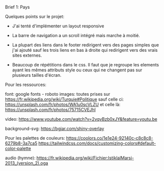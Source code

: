 Brief 1: Pays

Quelques points sur le projet:

- J'ai tenté d'implémenter un layout responsive

- La barre de navigation a un scroll intégré mais marche à moitié.

- La plupart des liens dans le footer redirigent vers des pages simples que j'ai ajouté sauf les trois liens en bas à droite qui redirigent vers des vrais sites externes.

- Beaucoup de répétitions dans le css. Il faut que je regroupe les elements ayant les mêmes attributs style ou ceux qui ne changent pas sur plusieurs tailles d'écran.

Pour les ressources:

font: google fonts - roboto
images: toutes prises sur https://fr.wikipedia.org/wiki/Turquie#Politique
sauf celle ci: https://unsplash.com/fr/photos/WA1u0scVLZU
et celle là: https://unsplash.com/fr/photos/75715CVEJhI

video: https://www.youtube.com/watch?v=2vqvBzb0xJY&feature=youtu.be

background-svg: https://bgjar.com/shiny-overlay

Pour les palettes de couleurs:
https://coolors.co/1e1e24-92140c-c8c8c8-6279b8-3a7ca5
https://tailwindcss.com/docs/customizing-colors#default-color-palette

audio (hymne): https://fr.wikipedia.org/wiki/Fichier:IstiklalMarsi-2013_(version_2).oga
